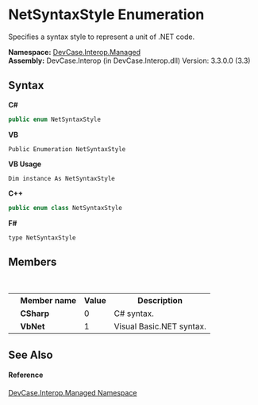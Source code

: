 # NetSyntaxStyle Enumeration
 

Specifies a syntax style to represent a unit of .NET code.

**Namespace:**&nbsp;<a href="N_DevCase_Interop_Managed">DevCase.Interop.Managed</a><br />**Assembly:**&nbsp;DevCase.Interop (in DevCase.Interop.dll) Version: 3.3.0.0 (3.3)

## Syntax

**C#**<br />
``` C#
public enum NetSyntaxStyle
```

**VB**<br />
``` VB
Public Enumeration NetSyntaxStyle
```

**VB Usage**<br />
``` VB Usage
Dim instance As NetSyntaxStyle
```

**C++**<br />
``` C++
public enum class NetSyntaxStyle
```

**F#**<br />
``` F#
type NetSyntaxStyle
```


## Members
&nbsp;<table><tr><th></th><th>Member name</th><th>Value</th><th>Description</th></tr><tr><td /><td target="F:DevCase.Interop.Managed.NetSyntaxStyle.CSharp">**CSharp**</td><td>0</td><td>C# syntax.</td></tr><tr><td /><td target="F:DevCase.Interop.Managed.NetSyntaxStyle.VbNet">**VbNet**</td><td>1</td><td>Visual Basic.NET syntax.</td></tr></table>

## See Also


#### Reference
<a href="N_DevCase_Interop_Managed">DevCase.Interop.Managed Namespace</a><br />